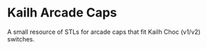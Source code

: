 # Kailh Arcade Caps
 A small resource of STLs for arcade caps that fit Kailh Choc (v1/v2) switches.
